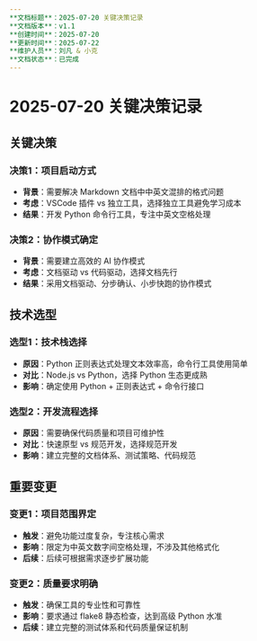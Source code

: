 ```yaml
---
**文档标题**：2025-07-20 关键决策记录
**文档版本**：v1.1
**创建时间**：2025-07-20
**更新时间**：2025-07-22
**维护人员**：刘凡 & 小克
**文档状态**：已完成
---
```


# 2025-07-20 关键决策记录

## 关键决策

### 决策1：项目启动方式

- **背景**：需要解决 Markdown 文档中中英文混排的格式问题
- **考虑**：VSCode 插件 vs 独立工具，选择独立工具避免学习成本
- **结果**：开发 Python 命令行工具，专注中英文空格处理

### 决策2：协作模式确定

- **背景**：需要建立高效的 AI 协作模式
- **考虑**：文档驱动 vs 代码驱动，选择文档先行
- **结果**：采用文档驱动、分步确认、小步快跑的协作模式

## 技术选型

### 选型1：技术栈选择

- **原因**：Python 正则表达式处理文本效率高，命令行工具使用简单
- **对比**：Node.js vs Python，选择 Python 生态更成熟
- **影响**：确定使用 Python + 正则表达式 + 命令行接口

### 选型2：开发流程选择

- **原因**：需要确保代码质量和项目可维护性
- **对比**：快速原型 vs 规范开发，选择规范开发
- **影响**：建立完整的文档体系、测试策略、代码规范

## 重要变更

### 变更1：项目范围界定

- **触发**：避免功能过度复杂，专注核心需求
- **影响**：限定为中英文数字间空格处理，不涉及其他格式化
- **后续**：后续可根据需求逐步扩展功能

### 变更2：质量要求明确

- **触发**：确保工具的专业性和可靠性
- **影响**：要求通过 flake8 静态检查，达到高级 Python 水准
- **后续**：建立完整的测试体系和代码质量保证机制
